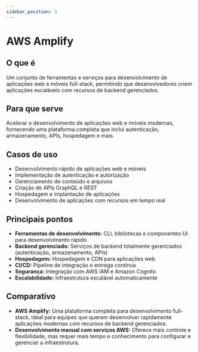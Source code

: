 ```yaml
---
sidebar_position: 3
---
```


# AWS Amplify

## O que é
Um conjunto de ferramentas e serviços para desenvolvimento de aplicações web e móveis full-stack, permitindo que desenvolvedores criem aplicações escaláveis com recursos de backend gerenciados.

## Para que serve
Acelerar o desenvolvimento de aplicações web e móveis modernas, fornecendo uma plataforma completa que inclui autenticação, armazenamento, APIs, hospedagem e mais.

## Casos de uso
- Desenvolvimento rápido de aplicações web e móveis
- Implementação de autenticação e autorização
- Gerenciamento de conteúdo e arquivos
- Criação de APIs GraphQL e REST
- Hospedagem e implantação de aplicações
- Desenvolvimento de aplicações com recursos em tempo real

## Principais pontos
- **Ferramentas de desenvolvimento:** CLI, bibliotecas e componentes UI para desenvolvimento rápido
- **Backend gerenciado:** Serviços de backend totalmente gerenciados (autenticação, armazenamento, APIs)
- **Hospedagem:** Hospedagem e CDN para aplicações web
- **CI/CD:** Pipeline de integração e entrega contínua
- **Segurança:** Integração com AWS IAM e Amazon Cognito
- **Escalabilidade:** Infraestrutura escalável automaticamente

## Comparativo
- **AWS Amplify:** Uma plataforma completa para desenvolvimento full-stack, ideal para equipes que querem desenvolver rapidamente aplicações modernas com recursos de backend gerenciados.
- **Desenvolvimento manual com serviços AWS:** Oferece mais controle e flexibilidade, mas requer mais tempo e conhecimento para configurar e gerenciar a infraestrutura. 